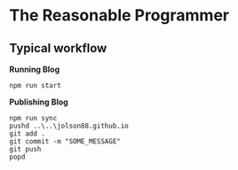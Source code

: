 # The Reasonable Programmer

## Typical workflow

**Running Blog**

```
npm run start
```

**Publishing Blog**

```
npm run sync
pushd ..\..\jolson88.github.io
git add .
git commit -m "SOME_MESSAGE"
git push
popd
```
